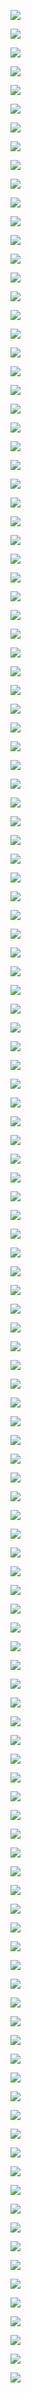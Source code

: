 ![](https://github.com/j00k/images-approved-for-use-in-code-reviews/blob/master/images/bb99e82d-8f8b-4dfd-a0b6-daafb0aef378?raw=true)

![](https://github.com/j00k/images-approved-for-use-in-code-reviews/blob/master/images/cf5f89e5-1ebd-49cb-9165-f8ac81a53f7e?raw=true)

![](https://github.com/j00k/images-approved-for-use-in-code-reviews/blob/master/images/744d108e-d940-43e6-84af-9a7b2a81f2f1?raw=true)

![](https://github.com/j00k/images-approved-for-use-in-code-reviews/blob/master/images/ab664976-198d-43f6-b582-899e8f17f8f7?raw=true)

![](https://github.com/j00k/images-approved-for-use-in-code-reviews/blob/master/images/d2c4b823-bbb8-4e3b-a6b0-72e3d6bb7d90?raw=true)

![](https://github.com/j00k/images-approved-for-use-in-code-reviews/blob/master/images/81cded9d-f6b6-4943-8a76-fa354a1cd612?raw=true)

![](https://github.com/j00k/images-approved-for-use-in-code-reviews/blob/master/images/2599dbc7-5757-4b4d-8dc7-2008e47b9698?raw=true)

![](https://github.com/j00k/images-approved-for-use-in-code-reviews/blob/master/images/9bb98911-5036-4f11-b0f3-20670f64072e?raw=true)

![](https://github.com/j00k/images-approved-for-use-in-code-reviews/blob/master/images/fa312303-7d3b-48a4-8e81-55007c45e317?raw=true)

![](https://github.com/j00k/images-approved-for-use-in-code-reviews/blob/master/images/7c9853cf-992f-451d-a3fc-baf825b3d0d1?raw=true)

![](https://github.com/j00k/images-approved-for-use-in-code-reviews/blob/master/images/0f8d1784-401e-45c2-b152-2f4b52f9c583?raw=true)

![](https://github.com/j00k/images-approved-for-use-in-code-reviews/blob/master/images/1fc6e873-0716-4b5c-8dbd-30c9145a87cf?raw=true)

![](https://github.com/j00k/images-approved-for-use-in-code-reviews/blob/master/images/d8c6ba57-13cb-41f3-9795-f6627e2ce7e9?raw=true)

![](https://github.com/j00k/images-approved-for-use-in-code-reviews/blob/master/images/e7f44fb2-a4ff-4540-9c1f-ce7e75364242?raw=true)

![](https://github.com/j00k/images-approved-for-use-in-code-reviews/blob/master/images/cf5987cb-4425-4831-a6da-bc93a61ecdbd?raw=true)

![](https://github.com/j00k/images-approved-for-use-in-code-reviews/blob/master/images/fff68717-629f-43ed-9418-817e9aeae762?raw=true)

![](https://github.com/j00k/images-approved-for-use-in-code-reviews/blob/master/images/20644693-ea01-4660-8850-7caa3880f2af?raw=true)

![](https://github.com/j00k/images-approved-for-use-in-code-reviews/blob/master/images/16f12a6a-f25c-497a-baeb-f925caebb332?raw=true)

![](https://github.com/j00k/images-approved-for-use-in-code-reviews/blob/master/images/69a9898d-2037-4335-a94d-7cc739e2af46?raw=true)

![](https://github.com/j00k/images-approved-for-use-in-code-reviews/blob/master/images/e128ed9e-196a-43f2-a605-a2293ec15384?raw=true)

![](https://github.com/j00k/images-approved-for-use-in-code-reviews/blob/master/images/385e5e6f-a3d9-4e3d-8510-8f0b3921b799?raw=true)

![](https://github.com/j00k/images-approved-for-use-in-code-reviews/blob/master/images/d669f780-8487-4cdc-b27e-a229c28e66e6?raw=true)

![](https://github.com/j00k/images-approved-for-use-in-code-reviews/blob/master/images/9af41b51-fe54-4a95-a735-88eb78e235dc?raw=true)

![](https://github.com/j00k/images-approved-for-use-in-code-reviews/blob/master/images/c701eeb2-e622-485a-8057-55c4a0ac3eaa?raw=true)

![](https://github.com/j00k/images-approved-for-use-in-code-reviews/blob/master/images/8dfce2aa-8b4e-44f6-8ded-ccd88def1a35?raw=true)

![](https://github.com/j00k/images-approved-for-use-in-code-reviews/blob/master/images/73cd2826-5385-42f3-9b48-e95ec669dd7e?raw=true)

![](https://github.com/j00k/images-approved-for-use-in-code-reviews/blob/master/images/751957a6-9bf5-4df1-acef-4c44b0ae8b67?raw=true)

![](https://github.com/j00k/images-approved-for-use-in-code-reviews/blob/master/images/3e6e36cd-1c8a-4307-bc08-f85663c97331?raw=true)

![](https://github.com/j00k/images-approved-for-use-in-code-reviews/blob/master/images/3232de45-216b-410b-876e-6d678df83bc9?raw=true)

![](https://github.com/j00k/images-approved-for-use-in-code-reviews/blob/master/images/0c96d3eb-5269-47d0-b204-baabf77d63fc?raw=true)

![](https://github.com/j00k/images-approved-for-use-in-code-reviews/blob/master/images/467b8552-d484-4557-947f-7fb1f203b3a7?raw=true)

![](https://github.com/j00k/images-approved-for-use-in-code-reviews/blob/master/images/84a2c3a3-43f6-46a5-ab63-2ee2683c29f4?raw=true)

![](https://github.com/j00k/images-approved-for-use-in-code-reviews/blob/master/images/4eeff287-f0d6-4050-bfa9-28f96b8903ae?raw=true)

![](https://github.com/j00k/images-approved-for-use-in-code-reviews/blob/master/images/32de29bb-e700-44b7-af72-77937225dd6a?raw=true)

![](https://github.com/j00k/images-approved-for-use-in-code-reviews/blob/master/images/3c49b1d2-ab18-4ded-9801-204a07ecd92b?raw=true)

![](https://github.com/j00k/images-approved-for-use-in-code-reviews/blob/master/images/376c75db-8722-40d0-b2b4-c5246a709420?raw=true)

![](https://github.com/j00k/images-approved-for-use-in-code-reviews/blob/master/images/36412ab0-c245-41d2-acc0-ca6474829ae0?raw=true)

![](https://github.com/j00k/images-approved-for-use-in-code-reviews/blob/master/images/56d164eb-e3e5-4536-bb63-60fcddb45f5d?raw=true)

![](https://github.com/j00k/images-approved-for-use-in-code-reviews/blob/master/images/3fa08be3-f88f-436d-9300-44dcf7bd34cf?raw=true)

![](https://github.com/j00k/images-approved-for-use-in-code-reviews/blob/master/images/29d748f1-4ea2-4870-acd4-d98756bb291b?raw=true)

![](https://github.com/j00k/images-approved-for-use-in-code-reviews/blob/master/images/d0af7f3e-efc8-4d2e-9763-f69d201022c0?raw=true)

![](https://github.com/j00k/images-approved-for-use-in-code-reviews/blob/master/images/c1037ddd-2458-4514-b255-874eb3aff9f7?raw=true)

![](https://github.com/j00k/images-approved-for-use-in-code-reviews/blob/master/images/847951ff-6df1-4e78-bff5-3cab0491440a?raw=true)

![](https://github.com/j00k/images-approved-for-use-in-code-reviews/blob/master/images/57eabe31-d6a3-49b5-9c6e-dedb520862e6?raw=true)

![](https://github.com/j00k/images-approved-for-use-in-code-reviews/blob/master/images/f63619b9-b772-43d1-b31f-0880d30671c7?raw=true)

![](https://github.com/j00k/images-approved-for-use-in-code-reviews/blob/master/images/47a842f1-26d0-489b-a012-64ba8e499a22?raw=true)

![](https://github.com/j00k/images-approved-for-use-in-code-reviews/blob/master/images/4f9e06e6-306d-4da5-8ae2-669ae33df18c?raw=true)

![](https://github.com/j00k/images-approved-for-use-in-code-reviews/blob/master/images/4497e945-c3ad-4290-ac27-28dbd0a5c496?raw=true)

![](https://github.com/j00k/images-approved-for-use-in-code-reviews/blob/master/images/70309627-c22f-4985-b2b3-46cf7c030e3a?raw=true)

![](https://github.com/j00k/images-approved-for-use-in-code-reviews/blob/master/images/a383ed9a-f88b-465b-a32d-d4d50e235e99?raw=true)

![](https://github.com/j00k/images-approved-for-use-in-code-reviews/blob/master/images/604c5427-f525-482e-9783-3a9d57442c7f?raw=true)

![](https://github.com/j00k/images-approved-for-use-in-code-reviews/blob/master/images/5977dab8-0192-45ea-9568-d58343861368?raw=true)

![](https://github.com/j00k/images-approved-for-use-in-code-reviews/blob/master/images/32b6ad7b-9afa-4696-bcbe-ca1719de0e06?raw=true)

![](https://github.com/j00k/images-approved-for-use-in-code-reviews/blob/master/images/7f38d1ac-cadd-4496-9d68-92eae4186ff6?raw=true)

![](https://github.com/j00k/images-approved-for-use-in-code-reviews/blob/master/images/c056ed34-c59c-42a1-aa5d-709064aefbd9?raw=true)

![](https://github.com/j00k/images-approved-for-use-in-code-reviews/blob/master/images/b0c15649-5dcb-406d-938b-0e50e4177d70?raw=true)

![](https://github.com/j00k/images-approved-for-use-in-code-reviews/blob/master/images/a196491c-3a72-4d01-8801-4f75f8a8ef38?raw=true)

![](https://github.com/j00k/images-approved-for-use-in-code-reviews/blob/master/images/9123c6bb-f2a3-43c6-b9e2-8395669ed8a5?raw=true)

![](https://github.com/j00k/images-approved-for-use-in-code-reviews/blob/master/images/8f5e369a-d682-47e5-80f3-7ef2ca96600a?raw=true)

![](https://github.com/j00k/images-approved-for-use-in-code-reviews/blob/master/images/23ef0d86-ef89-4e76-9506-f48a65e0e600?raw=true)

![](https://github.com/j00k/images-approved-for-use-in-code-reviews/blob/master/images/128b1aa3-835f-478c-8943-34f8ba672efc?raw=true)

![](https://github.com/j00k/images-approved-for-use-in-code-reviews/blob/master/images/46bfe1e6-b19c-4b49-b08a-9da8b46c3d04?raw=true)

![](https://github.com/j00k/images-approved-for-use-in-code-reviews/blob/master/images/c346e4de-074f-4ae6-972b-721e0904173a?raw=true)

![](https://github.com/j00k/images-approved-for-use-in-code-reviews/blob/master/images/8e7d43b9-e1bc-4f14-a7bf-039cd25d728d?raw=true)

![](https://github.com/j00k/images-approved-for-use-in-code-reviews/blob/master/images/eec4d15a-ce75-4c61-86ab-7b7f3f77b4c6?raw=true)

![](https://github.com/j00k/images-approved-for-use-in-code-reviews/blob/master/images/09b4498d-ec08-4ad0-b38c-5b298b0554cd?raw=true)

![](https://github.com/j00k/images-approved-for-use-in-code-reviews/blob/master/images/e876d121-a53a-4139-858e-c522059e5b02?raw=true)

![](https://github.com/j00k/images-approved-for-use-in-code-reviews/blob/master/images/1240197f-4150-4078-83d9-bec158c0b341?raw=true)

![](https://github.com/j00k/images-approved-for-use-in-code-reviews/blob/master/images/546f8e7f-315d-43c0-a2c5-6ecb0268b686?raw=true)

![](https://github.com/j00k/images-approved-for-use-in-code-reviews/blob/master/images/1add3626-bb8d-4a92-9e60-cced2fee2972?raw=true)

![](https://github.com/j00k/images-approved-for-use-in-code-reviews/blob/master/images/e7544acc-78ee-460a-8723-f623e2503737?raw=true)

![](https://github.com/j00k/images-approved-for-use-in-code-reviews/blob/master/images/5e25fe1c-8ec3-4533-a40c-681bb02961c1?raw=true)

![](https://github.com/j00k/images-approved-for-use-in-code-reviews/blob/master/images/4624db25-34dd-4723-bf52-3c550a1ee855?raw=true)

![](https://github.com/j00k/images-approved-for-use-in-code-reviews/blob/master/images/8e14062f-c83f-4f5e-8558-416cd86a11df?raw=true)

![](https://github.com/j00k/images-approved-for-use-in-code-reviews/blob/master/images/a84c573d-9edb-459f-ae6d-8e52dc2c6ac3?raw=true)

![](https://github.com/j00k/images-approved-for-use-in-code-reviews/blob/master/images/389b4355-205a-4715-9270-42356b758be1?raw=true)

![](https://github.com/j00k/images-approved-for-use-in-code-reviews/blob/master/images/ffe0a807-5bc5-4b0d-9ea5-9b86a97764e3?raw=true)

![](https://github.com/j00k/images-approved-for-use-in-code-reviews/blob/master/images/9e8a0174-189d-418d-94e0-b58b68ca2d1f?raw=true)

![](https://github.com/j00k/images-approved-for-use-in-code-reviews/blob/master/images/91b832b4-5970-4ec2-87af-157b072df1bc?raw=true)

![](https://github.com/j00k/images-approved-for-use-in-code-reviews/blob/master/images/ddf60196-2f47-4ba6-b551-6086aa72bdc2?raw=true)

![](https://github.com/j00k/images-approved-for-use-in-code-reviews/blob/master/images/f5bcd153-c169-480a-8563-58254fd638cd?raw=true)

![](https://github.com/j00k/images-approved-for-use-in-code-reviews/blob/master/images/fb46944d-69df-4056-84ff-1e6d926a8a4c?raw=true)

![](https://github.com/j00k/images-approved-for-use-in-code-reviews/blob/master/images/af6cefe4-2d6d-4c8b-a88b-a0f59b1d56db?raw=true)

![](https://github.com/j00k/images-approved-for-use-in-code-reviews/blob/master/images/d1eba7c8-62b8-49f7-950d-881993b72857?raw=true)

![](https://github.com/j00k/images-approved-for-use-in-code-reviews/blob/master/images/1861146c-82f2-4ef8-89d9-77b781675aaf?raw=true)

![](https://github.com/j00k/images-approved-for-use-in-code-reviews/blob/master/images/6310d0b4-7647-426c-bf7d-c70e7d7966ed?raw=true)

![](https://github.com/j00k/images-approved-for-use-in-code-reviews/blob/master/images/f584c1a6-3963-41fc-89bf-e3cf1c0a48da?raw=true)

![](https://github.com/j00k/images-approved-for-use-in-code-reviews/blob/master/images/6c3e24ff-c5ce-42f8-a8d0-d5462a97757d?raw=true)

![](https://github.com/j00k/images-approved-for-use-in-code-reviews/blob/master/images/da1dc2d3-6135-4e5c-8ce6-93a4eea2dc26?raw=true)

![](https://github.com/j00k/images-approved-for-use-in-code-reviews/blob/master/images/1d67fe3f-c0c4-45f4-8400-73a614695795?raw=true)

![](https://github.com/j00k/images-approved-for-use-in-code-reviews/blob/master/images/d2e23102-eff2-42df-b44c-9bf636386abd?raw=true)

![](https://github.com/j00k/images-approved-for-use-in-code-reviews/blob/master/images/556364ba-61e8-49d7-9770-b60c97fe0f00?raw=true)

![](https://github.com/j00k/images-approved-for-use-in-code-reviews/blob/master/images/ec940d70-14be-49eb-8f87-960f9dc9c4ac?raw=true)

![](https://github.com/j00k/images-approved-for-use-in-code-reviews/blob/master/images/b7bf16f9-f425-4762-8321-a351e7aa6efe?raw=true)

![](https://github.com/j00k/images-approved-for-use-in-code-reviews/blob/master/images/e20e886a-b2d9-45c7-86e4-950200337b97?raw=true)

![](https://github.com/j00k/images-approved-for-use-in-code-reviews/blob/master/images/3af139b6-df15-4bf0-bfde-e1d693fd9306?raw=true)

![](https://github.com/j00k/images-approved-for-use-in-code-reviews/blob/master/images/ef167d49-6005-49b7-a9be-0f1885927d6a?raw=true)

![](https://github.com/j00k/images-approved-for-use-in-code-reviews/blob/master/images/4eb3ac1e-a070-4f9e-9906-af1aa40718cb?raw=true)

![](https://github.com/j00k/images-approved-for-use-in-code-reviews/blob/master/images/1140e9d4-6f40-4e4f-af5e-7b34bcb3e242?raw=true)

![](https://github.com/j00k/images-approved-for-use-in-code-reviews/blob/master/images/918394c9-b235-4056-943d-d2d00d218113?raw=true)

![](https://github.com/j00k/images-approved-for-use-in-code-reviews/blob/master/images/26e5a59d-49fb-4ee0-872f-86f355a9df78?raw=true)

![](https://github.com/j00k/images-approved-for-use-in-code-reviews/blob/master/images/ade0cc48-47b6-4259-8b2f-74702f174169?raw=true)

![](https://github.com/j00k/images-approved-for-use-in-code-reviews/blob/master/images/f8459ae9-8c60-4115-95ff-e3dbbe35a44a?raw=true)

![](https://github.com/j00k/images-approved-for-use-in-code-reviews/blob/master/images/5964257a-380f-48df-ad56-fe319a04e1c2?raw=true)

![](https://github.com/j00k/images-approved-for-use-in-code-reviews/blob/master/images/a9a09615-f047-416c-877e-4f08bb197cbf?raw=true)

![](https://github.com/j00k/images-approved-for-use-in-code-reviews/blob/master/images/b11685e6-02cf-4c9e-b51d-e3286afa9c95?raw=true)

![](https://github.com/j00k/images-approved-for-use-in-code-reviews/blob/master/images/0276eef5-e9fb-4967-bcae-6dec573d96ab?raw=true)

![](https://github.com/j00k/images-approved-for-use-in-code-reviews/blob/master/images/8c1769b9-a7ca-48c1-8558-65e93e4c079f?raw=true)

![](https://github.com/j00k/images-approved-for-use-in-code-reviews/blob/master/images/f288af83-16ab-43eb-866b-26cde2f85b64?raw=true)

![](https://github.com/j00k/images-approved-for-use-in-code-reviews/blob/master/images/884c3029-c031-4e25-9f2e-f48d7607c889?raw=true)

![](https://github.com/j00k/images-approved-for-use-in-code-reviews/blob/master/images/60aa754d-f5b5-400a-a8cc-4aea56975bb9?raw=true)

![](https://github.com/j00k/images-approved-for-use-in-code-reviews/blob/master/images/eeb0231d-da49-4054-a14f-482043c65c77?raw=true)

![](https://github.com/j00k/images-approved-for-use-in-code-reviews/blob/master/images/b2a4c8e6-b05d-479e-8795-f4adce573c32?raw=true)

![](https://github.com/j00k/images-approved-for-use-in-code-reviews/blob/master/images/44af23d3-28e0-4e58-8124-1d00b28f452d?raw=true)

![](https://github.com/j00k/images-approved-for-use-in-code-reviews/blob/master/images/09ea5c97-e78a-453c-a47d-0aa5772265a6?raw=true)

![](https://github.com/j00k/images-approved-for-use-in-code-reviews/blob/master/images/243a2cf0-21e4-41bb-8714-fc8de8ab6652?raw=true)

![](https://github.com/j00k/images-approved-for-use-in-code-reviews/blob/master/images/12a21205-1880-4537-bf48-aa2b8269ca90?raw=true)

![](https://github.com/j00k/images-approved-for-use-in-code-reviews/blob/master/images/737b015b-f809-43e9-a510-554c96c121ab?raw=true)

![](https://github.com/j00k/images-approved-for-use-in-code-reviews/blob/master/images/276a352b-ccb5-4e41-ac35-ba9a992c4ddd?raw=true)

![](https://github.com/j00k/images-approved-for-use-in-code-reviews/blob/master/images/e69a113b-6661-42fa-9dbc-a55f30181716?raw=true)

![](https://github.com/j00k/images-approved-for-use-in-code-reviews/blob/master/images/c85d3b3a-78f2-45aa-86e5-230b4b410977?raw=true)

![](https://github.com/j00k/images-approved-for-use-in-code-reviews/blob/master/images/cac9d927-0ed1-4631-bcb5-d6c523bbd265?raw=true)

![](https://github.com/j00k/images-approved-for-use-in-code-reviews/blob/master/images/e16b64a1-5070-4411-99bd-0f69013fd9dd?raw=true)

![](https://github.com/j00k/images-approved-for-use-in-code-reviews/blob/master/images/10d88fc2-fb73-4d9c-a89d-0368580d525d?raw=true)

![](https://github.com/j00k/images-approved-for-use-in-code-reviews/blob/master/images/be29ba23-f0d4-43b3-9e38-3a2aff7d477f?raw=true)

![](https://github.com/j00k/images-approved-for-use-in-code-reviews/blob/master/images/d7d1504a-4e54-45af-a986-e546f1663987?raw=true)

![](https://github.com/j00k/images-approved-for-use-in-code-reviews/blob/master/images/a10e46b9-f8c7-4c6a-8d8e-1df2132ed7e2?raw=true)
